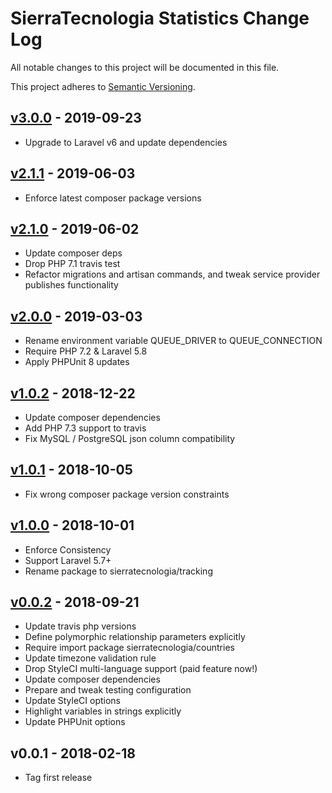 # SierraTecnologia Statistics Change Log

All notable changes to this project will be documented in this file.

This project adheres to [Semantic Versioning](CONTRIBUTING.md).


## [v3.0.0] - 2019-09-23
- Upgrade to Laravel v6 and update dependencies

## [v2.1.1] - 2019-06-03
- Enforce latest composer package versions

## [v2.1.0] - 2019-06-02
- Update composer deps
- Drop PHP 7.1 travis test
- Refactor migrations and artisan commands, and tweak service provider publishes functionality

## [v2.0.0] - 2019-03-03
- Rename environment variable QUEUE_DRIVER to QUEUE_CONNECTION
- Require PHP 7.2 & Laravel 5.8
- Apply PHPUnit 8 updates

## [v1.0.2] - 2018-12-22
- Update composer dependencies
- Add PHP 7.3 support to travis
- Fix MySQL / PostgreSQL json column compatibility

## [v1.0.1] - 2018-10-05
- Fix wrong composer package version constraints

## [v1.0.0] - 2018-10-01
- Enforce Consistency
- Support Laravel 5.7+
- Rename package to sierratecnologia/tracking

## [v0.0.2] - 2018-09-21
- Update travis php versions
- Define polymorphic relationship parameters explicitly
- Require import package sierratecnologia/countries
- Update timezone validation rule
- Drop StyleCI multi-language support (paid feature now!)
- Update composer dependencies
- Prepare and tweak testing configuration
- Update StyleCI options
- Highlight variables in strings explicitly
- Update PHPUnit options

## v0.0.1 - 2018-02-18
- Tag first release

[v3.0.0]: https://github.com/sierratecnologia/tracking/compare/v2.1.1...v3.0.0
[v2.1.1]: https://github.com/sierratecnologia/tracking/compare/v2.1.0...v2.1.1
[v2.1.0]: https://github.com/sierratecnologia/tracking/compare/v2.0.0...v2.1.0
[v2.0.0]: https://github.com/sierratecnologia/tracking/compare/v1.0.2...v2.0.0
[v1.0.2]: https://github.com/sierratecnologia/tracking/compare/v1.0.1...v1.0.2
[v1.0.1]: https://github.com/sierratecnologia/tracking/compare/v1.0.0...v1.0.1
[v1.0.0]: https://github.com/sierratecnologia/tracking/compare/v0.0.2...v1.0.0
[v0.0.2]: https://github.com/sierratecnologia/tracking/compare/v0.0.1...v0.0.2
